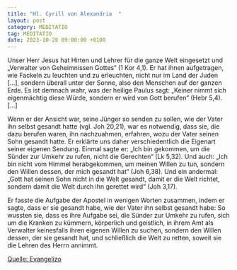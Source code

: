 ```yaml
---
title: "Hl. Cyrill von Alexandria  "
layout: post
category: MEDITATIO
tag: MEDITATIO
date: 2023-10-28 09:00:00 +0100
---
```

Unser Herr Jesus hat Hirten und Lehrer für die ganze Welt eingesetzt und „Verwalter von Geheimnissen Gottes“ (1 Kor 4,1). Er hat ihnen aufgetragen, wie Fackeln zu leuchten und zu erleuchten, nicht nur im Land der Juden […], sondern überall unter der Sonne, also den Menschen auf der ganzen Erde.<!--more--> Es ist demnach wahr, was der heilige Paulus sagt: „Keiner nimmt sich eigenmächtig diese Würde, sondern er wird von Gott berufen“ (Hebr 5,4). […]

Wenn er der Ansicht war, seine Jünger so senden zu sollen, wie der Vater ihn selbst gesandt hatte (vgl. Joh 20,21), war es notwendig, dass sie, die dazu berufen waren, ihn nachzuahmen, erfahren, wozu der Vater seinen Sohn gesandt hatte. Er erklärte uns daher verschiedentlich die Eigenart seiner eigenen Sendung. Einmal sagte er: „Ich bin gekommen, um die Sünder zur Umkehr zu rufen, nicht die Gerechten“ (Lk 5,32). Und auch: „Ich bin nicht vom Himmel herabgekommen, um meinen Willen zu tun, sondern den Willen dessen, der mich gesandt hat“ (Joh 6,38). Und ein andermal: „Gott hat seinen Sohn nicht in die Welt gesandt, damit er die Welt richtet, sondern damit die Welt durch ihn gerettet wird“ (Joh 3,17).

Er fasste die Aufgabe der Apostel in wenigen Worten zusammen, indem er sagte, dass er sie gesandt habe, wie der Vater ihn selbst gesandt habe: So wussten sie, dass es ihre Aufgabe sei, die Sünder zur Umkehr zu rufen, sich um die Kranken zu kümmern, körperlich und geistlich, in ihrem Amt als Verwalter keinesfalls ihren eigenen Willen zu suchen, sondern den Willen dessen, der sie gesandt hat, und schließlich die Welt zu retten, soweit sie die Lehren des Herrn annimmt.


[Quelle: Evangelizo](https://evangeliumtagfuertag.org/DE/gospel)